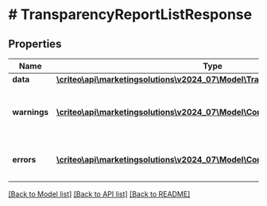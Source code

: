 # # TransparencyReportListResponse

## Properties

Name | Type | Description | Notes
------------ | ------------- | ------------- | -------------
**data** | [**\criteo\api\marketingsolutions\v2024_07\Model\TransparencyReportResource[]**](TransparencyReportResource.md) |  | [optional]
**warnings** | [**\criteo\api\marketingsolutions\v2024_07\Model\CommonProblem[]**](CommonProblem.md) | Warnings that occured during this call. | [optional] [readonly]
**errors** | [**\criteo\api\marketingsolutions\v2024_07\Model\CommonProblem[]**](CommonProblem.md) | Errors that occured during this call. | [optional] [readonly]

[[Back to Model list]](../../README.md#models) [[Back to API list]](../../README.md#endpoints) [[Back to README]](../../README.md)
